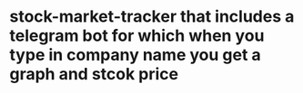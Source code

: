 # stock-market-tracker that includes a telegram bot for which when you type in company name you get a graph and stcok price
